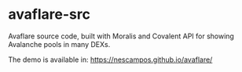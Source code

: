 # avaflare-src
Avaflare source code, built with Moralis and Covalent API for showing Avalanche pools in many DEXs.

The demo is available in: https://nescampos.github.io/avaflare/
